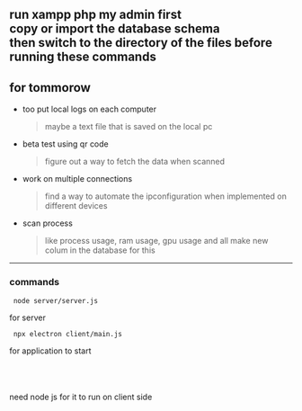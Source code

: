 run xampp php my admin first\
copy or import the database schema\
then switch to the directory of the files before running these commands 
---
## for tommorow
 - too put local logs on each computer
    > maybe a text file that is saved on the local pc
 - beta test using qr code
    > figure out a way to fetch the data when scanned
 - work on multiple connections
    > find a way to automate the ipconfiguration when implemented on different devices
 - scan process
    > like process usage, ram usage, gpu usage and all
    > make new colum in the database for this


---
### commands
     node server/server.js
for server

     npx electron client/main.js
for application to start

\
\
\
need node js for it to run on client side
